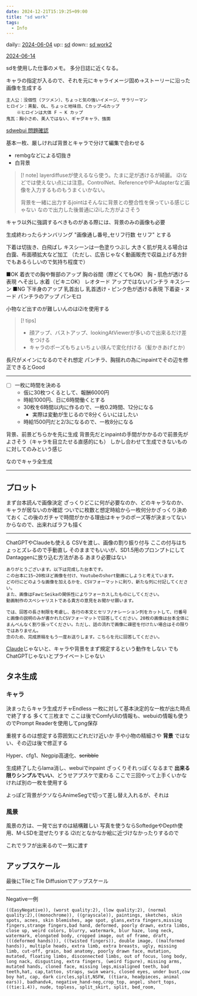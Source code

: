 ```yaml
---
date: 2024-12-21T15:19:25+09:00
title: "sd work"
tags:
  - Info
---
```


daily:: [2024-06-04](/Daily_Note/2024-06-04.md)
up:: [sd](../Bar/Stable%20Diffusion.md)
down:: [sd work2](sd%20work2.md)

[2024-06-14](../Daily_Note/2024-06-14.md)

sdを使用した仕事のメモ。
多分日誌に近くなる。


キャラの指定が入るので、それを元にキャライメージ固め→ストーリーに沿った画像を生成する

```
主人公：没個性（フツメン）、ちょっと気の強いイメージ、サラリーマン
ヒロイン：黒髪、OL、ちょっと地味目、Cカップ→Gカップ
    ※ヒロインは大体 F ~ K カップ
鬼瓦：胸小さめ、美人ではない、ギャグキャラ、強面
```

[sdwebui 問題確認](sdwebui%20問題確認.md)

基本一枚、厳しければ背景とキャラで分けて編集で合わせる
- rembgなどによる切抜き
- 白背景

>[! note]
>layerdiffuseが使えるなら使う。たまに足が透けるが綺麗。
>i2iなどでは使えない点には注意。ControlNet、ReferenceやIP-Adapterなど画像を入力するものもうまくいかない。
>
>背景を一緒に出力するjointはそんなに背景との整合性を保っている感じじゃない
>なので出力した後普通にi2iした方がよさそう


キャラ以外に強調するべきものがある際には、背景のみの画像も必要

生成終わったらナンバリング
"画像通し番号_セリフ行数 セリフ" とする

下着は切抜き、白飛ばし
キスシーンは一色塗りつぶし
大きく肌が見える場合は白靄、布面積拡大など加工
（ただし、広告じゃなく動画販売で収益上げる方針でもあるらしいので気持ち程度で）

■OK 着衣での胸や臀部のアップ 胸の谷間（際どくてもOK） 胸・肌色が透ける表現 へそ出し 水着（ビキニOK） レオタード アップではないパンチラ キスシーン ■NG 下半身のアップ 乳首出し 乳首透け・ピンク色が透ける表現 下着姿・ヌード パンチラのアップ パンモロ

小物など出すのが難しいんのはi2iを使用する

>[! tips]
> - 顔アップ、バストアップ、lookingAtViewerが多いので出来るだけ差をつける
> - キャラのポーズもちょいちょい挟んで変化付ける（髪かきあげとか）

長尺がメインになるのでそれ想定
パンチラ、胸揺れの為にinpaintでその辺を修正できるとGood

---

 - [ ] 一枚に時間を決める
     - 仮に30枚つくるとして、報酬6000円
     - 時給1000円、日に6時間働くとする
     - 30枚を6時間以内に作るので、一枚0.2時間、12分になる
         - 実際は変動が生じるので8分くらいにはしたい
     - 時給1500円だと2/3になるので、一枚8分になる


背景、前景どちらかを先に生成
背景先だとinpaintの手間がかかるので前景先がよさそう（キャラを目立たせる直感的にも）
しかし合わせて生成できないものに対してのみという感じ

なのでキャラ全生成

---

## プロット
まず台本読んで画像決定
ざっくりどこに何が必要なのか、どのキャラなのか、キャラが居ないのか確認
ついでに枚数と想定時給から一枚何分かざっくり決めておく
この後のガチャで時間がかかる理由はキャラのポーズ等が決まってないからなので、出来ればラフも描く

---

ChatGPTやClaudeも使える
CSVを渡し、画像の割り振り付与
    ここの付与はちょっとズレるので手動直し
そのままでもいいが、SD1.5用のプロンプトにしてDantaggenに放り込む方法がある
あまり必要はない

```
ありがとうございます。以下は完成した台本です。
この台本に15~20枚ほど画像を付け、Youtubeのshort動画にしようと考えています。
どの行にどのような画像を加えるかを、CSVフォーマットに則り、新たな列に付記してください。
また、画像はFawとSeikaの関係性によりフォーカスしたものにしてください。
動画制作のスペシャリストである貴方の意見をお聞かせ願います。
```

```
では、回答の長さ制限を考慮し、各行の本文とセリフ/ナレーション列をカットして、行番号と画像の説明のみが書かれたCSVフォーマットで回答してください。20枚の画像は台本全体にまんべんなく割り振ってください。ただし、話の流れで画像に疎密を付けたい場合はその限りではありません。
念のため、完成原稿をもう一度お送りします。こちらを元に回答してください。
```

[Claude](https://claude.ai/chat/02f53b64-21b1-4460-bc51-1333ea3b1a63)じゃないと、キャラや背景をまず規定するという動作をしない
でもChatGPTじゃないとプライベートじゃない

## タネ生成
### キャラ
決まったらキャラ生成ガチャEndless
一枚に対して基本決定的な一枚が出た時点で終了する
多くて三枚まで
ここは後でComfyUIの情報も、webuiの情報も使うのでPrompt Readerを使用してpng保存

重視するのは想定する雰囲気にどれだけ近いか
手や小物の精細さや **背景** ではない、その辺は後で修正する

Hyper、cfg1、Negpip高速化、~~scribble~~

生成終了したらlama消し、webuiでinpaint
ざっくりそれっぽくなるまで
**出来る限りシンプルでいい**、どうせアプスケで変わる
ここで三回やって上手くいかなければ別の一枚を使用する

よっぽど背景がクソならAnimeSegで切って差し替え入れるが、それは

### 風景
風景の方は、一発で出すのは結構難しい
写真を使うならSoftedgeやDepth使用、M-LSDを混ぜたりする
i2iだとなかなか絵に近づけなかったりするので

これでラフが出来るので一気に渡す

## アップスケール
最後にTileとTile Diffusionでアップスケール


---

Negative一例
```
((EasyNegative)), (worst quality:2), (low quality:2), (normal quality:2),((monochrome)), ((grayscale)), paintings, sketches, skin spots, acnes, skin blemishes, age spot, glans,extra fingers,missing fingers,strange fingers,bad hand, deformed, poorly drawn, extra limbs, close up, weird colors, blurry, watermark, blur haze, long neck, watermark, elongated body, cropped image, out of frame, draft, (((deformed hands))), ((twisted fingers)), double image, ((malformed hands)), multiple heads, extra limb, extra breasts, ugly, missing limb, cut-off, grain, bad anatomy, poorly drawn face, mutation, mutated, floating limbs, disconnected limbs, out of focus, long body, long nack, disgusting, extra fingers, (weird figure), missing arms, mutated hands, cloned face, missing legs,misaligned teeth, bad teeth,hat, cap,tattoo, straps, swim wears, closed eyes, under bust,cow boy hat, cap, dark circles,split,NSFW, ((tiara, headpieces, animal ears)), badhandv4, negative_hand-neg,crop_top, angel, short_tops, ((tie:1.4)), nude, topless, split_skirt, split, bed_room,
```